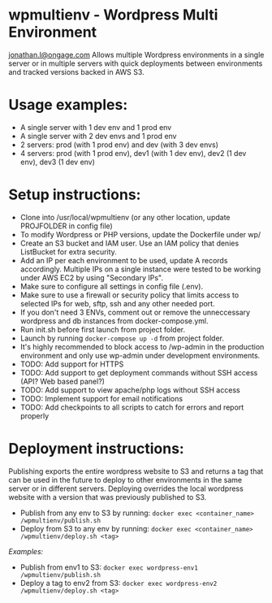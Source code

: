 # wpmultienv - Wordpress Multi Environment
jonathan.l@ongage.com
Allows multiple Wordpress environments in a single server or in multiple servers with quick deployments between environments and tracked versions backed in AWS S3.

# Usage examples:
* A single server with 1 dev env and 1 prod env
* A single server with 2 dev envs and 1 prod env
* 2 servers: prod (with 1 prod env) and dev (with 3 dev envs)
* 4 servers: prod (with 1 prod env), dev1 (with 1 dev env), dev2 (1 dev env), dev3 (1 dev env)

# Setup instructions:
* Clone into /usr/local/wpmultienv (or any other location, update PROJFOLDER in config file)
* To modify Wordpress or PHP versions, update the Dockerfile under wp/
* Create an S3 bucket and IAM user. Use an IAM policy that denies ListBucket for extra security.
* Add an IP per each environment to be used, update A records accordingly. Multiple IPs on a single instance were tested to be working under AWS EC2 by using "Secondary IPs".
* Make sure to configure all settings in config file (.env).
* Make sure to use a firewall or security policy that limits access to selected IPs for web, sftp, ssh and any other needed port.
* If you don't need 3 ENVs, comment out or remove the unneccessary wordpress and db instances from docker-compose.yml.
* Run init.sh before first launch from project folder.
* Launch by running ```docker-compose up -d``` from project folder.
* It's highly recommended to block access to /wp-admin in the production environment and only use wp-admin under development environments.
* TODO: Add support for HTTPS
* TODO: Add support to get deployment commands without SSH access (API? Web based panel?)
* TODO: Add support to view apache/php logs without SSH access
* TODO: Implement support for email notifications
* TODO: Add checkpoints to all scripts to catch for errors and report properly

# Deployment instructions:
Publishing exports the entire wordpress website to S3 and returns a tag that can be used in the future to deploy to other environments in the same server or in different servers. Deploying overrides the local wordpress website with a version that was previously published to S3.
* Publish from any env to S3 by running:
```docker exec <container_name> /wpmultienv/publish.sh```
* Deploy from S3 to any env by running:
```docker exec <container_name> /wpmultienv/deploy.sh <tag>```

_Examples:_

* Publish from env1 to S3:
```docker exec wordpress-env1 /wpmultienv/publish.sh```
* Deploy a tag to env2 from S3:
```docker exec wordpress-env2 /wpmultienv/deploy.sh <tag>```

